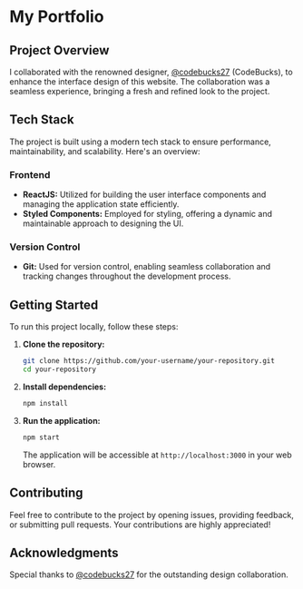 # My Portfolio

## Project Overview

I collaborated with the renowned designer, [@codebucks27](https://github.com/codebucks27) (CodeBucks), to enhance the interface design of this website. The collaboration was a seamless experience, bringing a fresh and refined look to the project.

## Tech Stack

The project is built using a modern tech stack to ensure performance, maintainability, and scalability. Here's an overview:

### Frontend

- **ReactJS:** Utilized for building the user interface components and managing the application state efficiently.
- **Styled Components:** Employed for styling, offering a dynamic and maintainable approach to designing the UI.

### Version Control

- **Git:** Used for version control, enabling seamless collaboration and tracking changes throughout the development process.

## Getting Started

To run this project locally, follow these steps:

1. **Clone the repository:**

    ```bash
    git clone https://github.com/your-username/your-repository.git
    cd your-repository
    ```

2. **Install dependencies:**

    ```bash
    npm install
    ```

3. **Run the application:**

    ```bash
    npm start
    ```

    The application will be accessible at `http://localhost:3000` in your web browser.

## Contributing

Feel free to contribute to the project by opening issues, providing feedback, or submitting pull requests. Your contributions are highly appreciated!

## Acknowledgments

Special thanks to [@codebucks27](https://github.com/codebucks27) for the outstanding design collaboration.